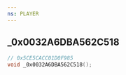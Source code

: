 ```yaml
---
ns: PLAYER
---
```

## _0x0032A6DBA562C518

```c
// 0x5CE5CACC01D0F985
void _0x0032A6DBA562C518();
```

